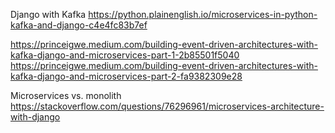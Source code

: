 
Django with Kafka
https://python.plainenglish.io/microservices-in-python-kafka-and-django-c4e4fc83b7ef

https://princeigwe.medium.com/building-event-driven-architectures-with-kafka-django-and-microservices-part-1-2b85501f5040
https://princeigwe.medium.com/building-event-driven-architectures-with-kafka-django-and-microservices-part-2-fa9382309e28

Microservices vs. monolith
https://stackoverflow.com/questions/76296961/microservices-architecture-with-django
